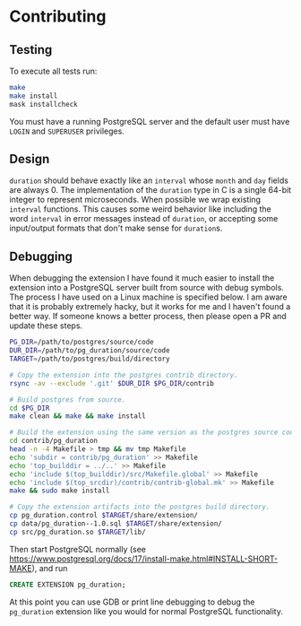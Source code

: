 # Contributing

## Testing

To execute all tests run:

```bash
make
make install
mask installcheck
```

You must have a running PostgreSQL server and the default user must have `LOGIN` and `SUPERUSER` privileges.

## Design

`duration` should behave exactly like an `interval` whose `month` and `day` fields are always 0. The implementation of
the `duration` type in C is a single 64-bit integer to represent microseconds. When possible we wrap existing `interval`
functions. This causes some weird behavior like including the word `interval` in error messages instead of `duration`, or
accepting some input/output formats that don't make sense for `duration`s.

## Debugging

When debugging the extension I have found it much easier to install the extension into a PostgreSQL server built from
source with debug symbols. The process I have used on a Linux machine is specified below. I am aware that it is probably
extremely hacky, but it works for me and I haven't found a better way. If someone knows a better process, then please
open a PR and update these steps.

```bash
PG_DIR=/path/to/postgres/source/code
DUR_DIR=/path/to/pg_duration/source/code
TARGET=/path/to/postgres/build/directory

# Copy the extension into the postgres contrib directory.
rsync -av --exclude '.git' $DUR_DIR $PG_DIR/contrib

# Build postgres from source.
cd $PG_DIR
make clean && make && make install

# Build the extension using the same version as the postgres source code. We have to slightly modify the Makefile.
cd contrib/pg_duration
head -n -4 Makefile > tmp && mv tmp Makefile
echo 'subdir = contrib/pg_duration' >> Makefile
echo 'top_builddir = ../..' >> Makefile
echo 'include $(top_builddir)/src/Makefile.global' >> Makefile
echo 'include $(top_srcdir)/contrib/contrib-global.mk' >> Makefile
make && sudo make install

# Copy the extension artifacts into the postgres build directory.
cp pg_duration.control $TARGET/share/extension/
cp data/pg_duration--1.0.sql $TARGET/share/extension/
cp src/pg_duration.so $TARGET/lib/
```

Then start PostgreSQL normally (see https://www.postgresql.org/docs/17/install-make.html#INSTALL-SHORT-MAKE), and run

```SQL
CREATE EXTENSION pg_duration;
```

At this point you can use GDB or print line debugging to debug the `pg_duration` extension like you would for normal
PostgreSQL functionality.
